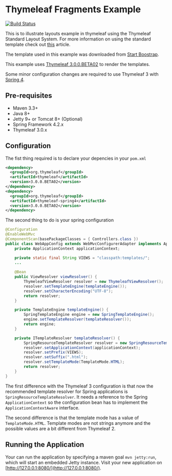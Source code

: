 # Thymeleaf Fragments Example
[![Build Status](https://travis-ci.org/juliuskrah/thymeleaf-fragments-example.svg?branch=wild-cards-extras)](https://travis-ci.org/juliuskrah/thymeleaf-fragments-example)

This is to illustrate layouts example in thymeleaf using the Thymeleaf Standard Layout System. For more
information on using the standard template check out [this][layouts-blog] article.

The template used in this example was downloaded from [Start Boostrap][sb-admin 2].

This example uses [Thymeleaf 3.0.0.BETA02][Thymeleaf 3 announcement] to render the templates.

Some minor configuration changes are required to use Thymeleaf 3 with [Spring 4][Spring Framework].

## Pre-requisites
- Maven 3.3+
- Java 8+
- Jetty 9+ or Tomcat 8+ (Optional)
- Spring Framework 4.2.x
- Thymeleaf 3.0.x

## Configuration
The fist thing required is to declare your depencies in your `pom.xml`

```xml
<dependency>
  <groupId>org.thymeleaf</groupId>
  <artifactId>thymeleaf</artifactId>
  <version>3.0.0.BETA02</version>
</dependency>
<dependency>
  <groupId>org.thymeleaf</groupId>
  <artifactId>thymeleaf-spring4</artifactId>
  <version>3.0.0.BETA02</version>
</dependency>
```

The second thing to do is your spring configuration

```java
@Configuration
@EnableWebMvc
@ComponentScan(basePackageClasses = { Controllers.class })
public class WebAppConfig extends WebMvcConfigurerAdapter implements ApplicationContextAware {
	private ApplicationContext applicationContext;

	private static final String VIEWS = "classpath:templates/";
	...
	
	@Bean
	public ViewResolver viewResolver() {
		ThymeleafViewResolver resolver = new ThymeleafViewResolver();
		resolver.setTemplateEngine(templateEngine());
		resolver.setCharacterEncoding("UTF-8");
		return resolver;
	}

	private TemplateEngine templateEngine() {
		SpringTemplateEngine engine = new SpringTemplateEngine();
		engine.setTemplateResolver(templateResolver());
		return engine;
	}

	private ITemplateResolver templateResolver() {
		SpringResourceTemplateResolver resolver = new SpringResourceTemplateResolver();
		resolver.setApplicationContext(applicationContext);
		resolver.setPrefix(VIEWS);
		resolver.setSuffix(".html");
		resolver.setTemplateMode(TemplateMode.HTML);
		return resolver;
	}
}
```

The first difference with the Thymeleaf 3 configuration is that now the recommended template resolver for Spring applications is 
`SpringResourceTemplateResolver`. It needs a reference to the Spring `ApplicationContext` so the configuration bean has to implement 
the `ApplicationContextAware` interface.

The second difference is that the template mode has a value of `TemplateMode.HTML`. Template modes are not strings anymore and the 
possible values are a bit different from Thymeleaf 2.

## Running the Application
Your can run the application by specifying a maven goal `mvn jetty:run`, which will start an embedded Jetty instance.
Visit your new application on [http://127.0.0.1:8080/](http://127.0.0.1:8080/).



[layouts-blog]: http://www.thymeleaf.org/doc/articles/layouts.html
[sb-admin 2]: http://startbootstrap.com/template-overviews/sb-admin-2/
[Thymeleaf 3 announcement]: http://forum.thymeleaf.org/Thymeleaf-3-0-0-BETA02-just-published-td4029538.html
[Spring Framework]: http://projects.spring.io/spring-framework/
